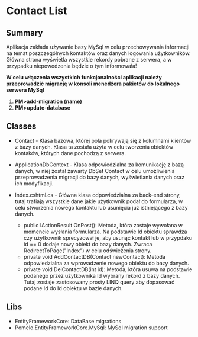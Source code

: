 # Contact List

## Summary
Aplikacja zakłada używanie bazy MySql w celu przechowywania informacji na temat poszczególnych kontaktów oraz danych logowania użytkowników. Główna strona wyświetla wszystkie rekordy pobrane z serwera, a w przypadku niepowodzenia będzie o tym informowała!

**W celu włączenia wszystkich funkcjonalności aplikacji należy przeprowadzić migrację w konsoli menedżera pakietów do lokalnego serwera MySql**
1. **PM>add-migration (name)**
2. **PM>update-database**

## Classes
* Contact - Klasa bazowa, której pola pokrywają się z kolumnami klientów z bazy danych. Klasa ta została użyta w celu tworzenia obiektów kontaków, których dane pochodzą z serwera. 

* ApplicationDbContext - Klasa odpowiedzialna za komunikację z bazą danych, w niej został zawarty DbSet<Contact> Contact w celu umożliwienia przeprowadzenia migracji do bazy danych, wyświetlania danych oraz ich modyfikacji.

* Index.cshtml.cs - Główna klasa odpowiedzialna za back-end strony, tutaj trafiają wszystkie dane jakie użytkownik podał do formularza, w celu stworzenia nowego kontaktu lub usunięcia już istniejącego z bazy danych.
     - public IActionResult OnPost(): Metoda, która zostaje wywołana w momencie wysłania formularza. Na podstawie Id obiektu sprawdza czy użytkownik sprecyzował je, aby usunąć kontakt lub w przypdaku id == 0 dodaje nowy obiekt do bazy danych. Zwraca RedirectToPage("Index") w celu odświeżenia strony.
     - private void AddContactDB(Contact newContact): Metoda odpowiedzialna za wprowadzenie nowego obiektu do bazy danych.
     - private void DelContactDB(int id): Metoda, która usuwa na podstawie podanego przez użytkownika Id wybrany rekord z bazy danych. Tutaj zostaje zastosowany prosty LINQ query aby dopasować podane Id do Id obiektu w bazie danych.

## Libs
* EntityFrameworkCore: DataBase migrations
* Pomelo.EntityFrameworkCore.MySql: MySql migration support

<!--
## SQL/ERD
![](Diagram.png)
-->
 
<!--[ # Rework Branch is available!
 - [x] Cleaned and Fixed code
 - [x] User Accounts moved to MySql
 - [x] Secured Connection string
 - [x] Data Validation](url)
 
 **Rework Branch has been merged!**

Biblioteki: 
* Pomelo.EntityFrameworkCore.MySql: MySql Migration-->
